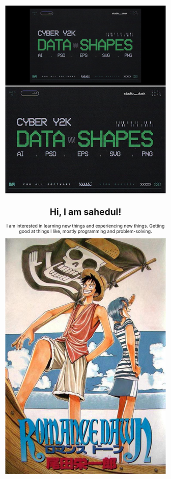 <span align="center">![Header](./Untitled_design.png)</span>
![new_head](./Name.jpg)
<h1 align="center">  Hi, I am sahedul!  </h1>

<p align="center">I am interested in learning new things and experiencing new things. Getting good at things I like, mostly programming and problem-solving.</p>

<span align="center">![cover](./t1xup2ds6n2d1.jpeg)</span>



